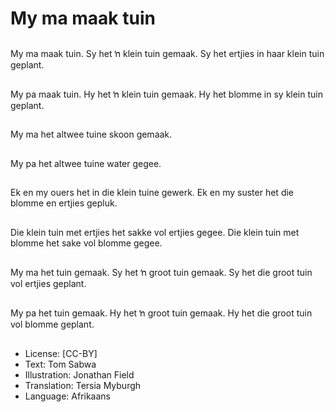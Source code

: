 # My ma maak tuin

##
My ma maak tuin.
Sy het ŉ klein tuin
gemaak.
Sy het ertjies in haar
klein tuin geplant.

##
My pa maak tuin.
Hy het ŉ klein tuin
gemaak.
Hy het blomme in sy
klein tuin geplant.

##
My ma het altwee tuine
skoon gemaak.

##
My pa het altwee tuine
water gegee.

##
Ek en my ouers het in
die klein tuine gewerk.
Ek en my suster het die
blomme en ertjies
gepluk.

##
Die klein tuin met
ertjies het sakke vol
ertjies gegee.
Die klein tuin met
blomme het sake vol
blomme gegee.

##
My ma het tuin
gemaak.
Sy het ŉ groot tuin
gemaak.
Sy het die groot tuin vol
ertjies geplant.

##
My pa het tuin gemaak.
Hy het ŉ groot tuin
gemaak.
Hy het die groot tuin vol
blomme geplant.

##
* License: [CC-BY]
* Text: Tom Sabwa
* Illustration: Jonathan Field
* Translation: Tersia Myburgh
* Language: Afrikaans
